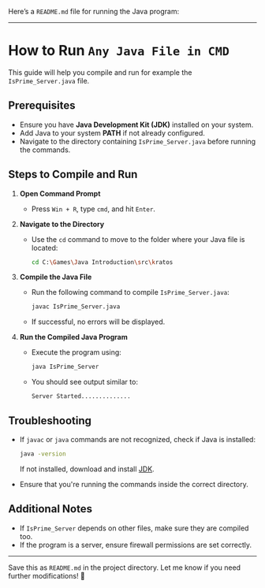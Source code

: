 Here’s a `README.md` file for running the Java program:

---

# How to Run `Any Java File in CMD`

This guide will help you compile and run for example the `IsPrime_Server.java` file.

## Prerequisites

- Ensure you have **Java Development Kit (JDK)** installed on your system.
- Add Java to your system **PATH** if not already configured.
- Navigate to the directory containing `IsPrime_Server.java` before running the commands.

## Steps to Compile and Run

1. **Open Command Prompt**
   - Press `Win + R`, type `cmd`, and hit `Enter`.

2. **Navigate to the Directory**
   - Use the `cd` command to move to the folder where your Java file is located:
     ```sh
     cd C:\Games\Java Introduction\src\kratos
     ```

3. **Compile the Java File**
   - Run the following command to compile `IsPrime_Server.java`:
     ```sh
     javac IsPrime_Server.java
     ```
   - If successful, no errors will be displayed.

4. **Run the Compiled Java Program**
   - Execute the program using:
     ```sh
     java IsPrime_Server
     ```
   - You should see output similar to:
     ```
     Server Started..............
     ```

## Troubleshooting

- If `javac` or `java` commands are not recognized, check if Java is installed:
  ```sh
  java -version
  ```
  If not installed, download and install [JDK](https://www.oracle.com/java/technologies/javase-downloads.html).
  
- Ensure that you're running the commands inside the correct directory.

## Additional Notes

- If `IsPrime_Server` depends on other files, make sure they are compiled too.
- If the program is a server, ensure firewall permissions are set correctly.

---

Save this as `README.md` in the project directory. Let me know if you need further modifications! 🚀
